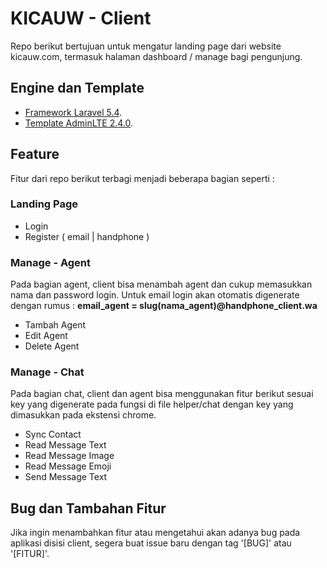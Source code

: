 # KICAUW - Client

Repo berikut bertujuan untuk mengatur landing page dari website kicauw.com, termasuk halaman dashboard / manage bagi pengunjung. 

## Engine dan Template ##

- [Framework Laravel 5.4](https://laravel.com/docs/5.4).
- [Template AdminLTE 2.4.0](https://adminlte.io/themes/AdminLTE/).

## Feature ##

Fitur dari repo berikut terbagi menjadi beberapa bagian seperti :

### Landing Page ###

- Login
- Register ( email | handphone )

### Manage - Agent ###

Pada bagian agent, client bisa menambah agent dan cukup memasukkan nama dan password login. Untuk email login akan otomatis digenerate dengan rumus : **email_agent = slug(nama_agent)@handphone_client.wa**

- Tambah Agent
- Edit Agent
- Delete Agent

### Manage - Chat ###

Pada bagian chat, client dan agent bisa menggunakan fitur berikut sesuai key yang digenerate pada fungsi di file helper/chat dengan key yang dimasukkan pada ekstensi chrome.

- Sync Contact
- Read Message Text
- Read Message Image
- Read Message Emoji
- Send Message Text

## Bug dan Tambahan Fitur ##

Jika ingin menambahkan fitur atau mengetahui akan adanya bug pada aplikasi disisi client, segera buat issue baru dengan tag '[BUG]' atau '[FITUR]'.
